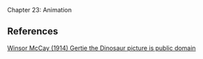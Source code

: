 Chapter 23: Animation

## References

[Winsor McCay (1914) Gertie the Dinosaur picture is public domain](https://bit.ly/3u6UGk0)




